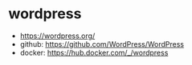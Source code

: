 # wordpress

+ <https://wordpress.org/>
+ github: <https://github.com/WordPress/WordPress>
+ docker: <https://hub.docker.com/_/wordpress>
